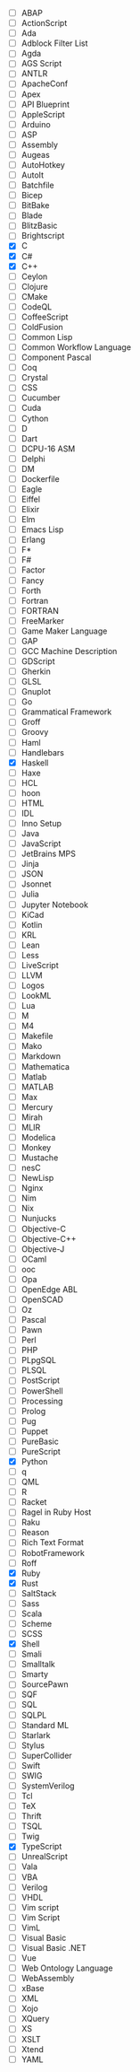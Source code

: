 * [ ] ABAP
* [ ] ActionScript
* [ ] Ada
* [ ] Adblock Filter List
* [ ] Agda
* [ ] AGS Script
* [ ] ANTLR
* [ ] ApacheConf
* [ ] Apex
* [ ] API Blueprint
* [ ] AppleScript
* [ ] Arduino
* [ ] ASP
* [ ] Assembly
* [ ] Augeas
* [ ] AutoHotkey
* [ ] AutoIt
* [ ] Batchfile
* [ ] Bicep
* [ ] BitBake
* [ ] Blade
* [ ] BlitzBasic
* [ ] Brightscript
* [x] C
* [x] C#
* [x] C++
* [ ] Ceylon
* [ ] Clojure
* [ ] CMake
* [ ] CodeQL
* [ ] CoffeeScript
* [ ] ColdFusion
* [ ] Common Lisp
* [ ] Common Workflow Language
* [ ] Component Pascal
* [ ] Coq
* [ ] Crystal
* [ ] CSS
* [ ] Cucumber
* [ ] Cuda
* [ ] Cython
* [ ] D
* [ ] Dart
* [ ] DCPU-16 ASM
* [ ] Delphi
* [ ] DM
* [ ] Dockerfile
* [ ] Eagle
* [ ] Eiffel
* [ ] Elixir
* [ ] Elm
* [ ] Emacs Lisp
* [ ] Erlang
* [ ] F*
* [ ] F#
* [ ] Factor
* [ ] Fancy
* [ ] Forth
* [ ] Fortran
* [ ] FORTRAN
* [ ] FreeMarker
* [ ] Game Maker Language
* [ ] GAP
* [ ] GCC Machine Description
* [ ] GDScript
* [ ] Gherkin
* [ ] GLSL
* [ ] Gnuplot
* [ ] Go
* [ ] Grammatical Framework
* [ ] Groff
* [ ] Groovy
* [ ] Haml
* [ ] Handlebars
* [x] Haskell
* [ ] Haxe
* [ ] HCL
* [ ] hoon
* [ ] HTML
* [ ] IDL
* [ ] Inno Setup
* [ ] Java
* [ ] JavaScript
* [ ] JetBrains MPS
* [ ] Jinja
* [ ] JSON
* [ ] Jsonnet
* [ ] Julia
* [ ] Jupyter Notebook
* [ ] KiCad
* [ ] Kotlin
* [ ] KRL
* [ ] Lean
* [ ] Less
* [ ] LiveScript
* [ ] LLVM
* [ ] Logos
* [ ] LookML
* [ ] Lua
* [ ] M
* [ ] M4
* [ ] Makefile
* [ ] Mako
* [ ] Markdown
* [ ] Mathematica
* [ ] Matlab
* [ ] MATLAB
* [ ] Max
* [ ] Mercury
* [ ] Mirah
* [ ] MLIR
* [ ] Modelica
* [ ] Monkey
* [ ] Mustache
* [ ] nesC
* [ ] NewLisp
* [ ] Nginx
* [ ] Nim
* [ ] Nix
* [ ] Nunjucks
* [ ] Objective-C
* [ ] Objective-C++
* [ ] Objective-J
* [ ] OCaml
* [ ] ooc
* [ ] Opa
* [ ] OpenEdge ABL
* [ ] OpenSCAD
* [ ] Oz
* [ ] Pascal
* [ ] Pawn
* [ ] Perl
* [ ] PHP
* [ ] PLpgSQL
* [ ] PLSQL
* [ ] PostScript
* [ ] PowerShell
* [ ] Processing
* [ ] Prolog
* [ ] Pug
* [ ] Puppet
* [ ] PureBasic
* [ ] PureScript
* [x] Python
* [ ] q
* [ ] QML
* [ ] R
* [ ] Racket
* [ ] Ragel in Ruby Host
* [ ] Raku
* [ ] Reason
* [ ] Rich Text Format
* [ ] RobotFramework
* [ ] Roff
* [x] Ruby
* [x] Rust
* [ ] SaltStack
* [ ] Sass
* [ ] Scala
* [ ] Scheme
* [ ] SCSS
* [x] Shell
* [ ] Smali
* [ ] Smalltalk
* [ ] Smarty
* [ ] SourcePawn
* [ ] SQF
* [ ] SQL
* [ ] SQLPL
* [ ] Standard ML
* [ ] Starlark
* [ ] Stylus
* [ ] SuperCollider
* [ ] Swift
* [ ] SWIG
* [ ] SystemVerilog
* [ ] Tcl
* [ ] TeX
* [ ] Thrift
* [ ] TSQL
* [ ] Twig
* [x] TypeScript
* [ ] UnrealScript
* [ ] Vala
* [ ] VBA
* [ ] Verilog
* [ ] VHDL
* [ ] Vim script
* [ ] Vim Script
* [ ] VimL
* [ ] Visual Basic
* [ ] Visual Basic .NET
* [ ] Vue
* [ ] Web Ontology Language
* [ ] WebAssembly
* [ ] xBase
* [ ] XML
* [ ] Xojo
* [ ] XQuery
* [ ] XS
* [ ] XSLT
* [ ] Xtend
* [ ] YAML